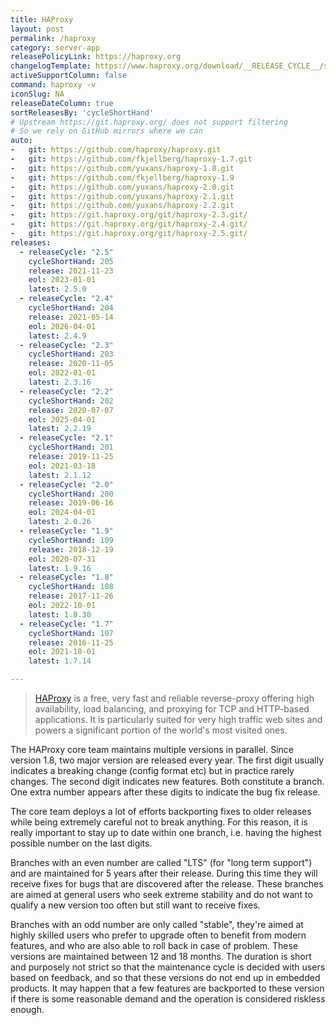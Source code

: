 ```yaml
---
title: HAProxy
layout: post
permalink: /haproxy
category: server-app
releasePolicyLink: https://haproxy.org
changelogTemplate: https://www.haproxy.org/download/__RELEASE_CYCLE__/src/CHANGELOG
activeSupportColumn: false
command: haproxy -v
iconSlug: NA
releaseDateColumn: true
sortReleasesBy: 'cycleShortHand'
# Upstream https://git.haproxy.org/ does not support filtering
# So we rely on GitHub mirrors where we can
auto:
-   git: https://github.com/haproxy/haproxy.git
-   git: https://github.com/fkjellberg/haproxy-1.7.git
-   git: https://github.com/yuxans/haproxy-1.8.git
-   git: https://github.com/fkjellberg/haproxy-1.9
-   git: https://github.com/yuxans/haproxy-2.0.git
-   git: https://github.com/yuxans/haproxy-2.1.git
-   git: https://github.com/yuxans/haproxy-2.2.git
-   git: https://git.haproxy.org/git/haproxy-2.3.git/
-   git: https://git.haproxy.org/git/haproxy-2.4.git/
-   git: https://git.haproxy.org/git/haproxy-2.5.git/
releases:
  - releaseCycle: "2.5"
    cycleShortHand: 205
    release: 2021-11-23
    eol: 2023-01-01
    latest: 2.5.0
  - releaseCycle: "2.4"
    cycleShortHand: 204
    release: 2021-05-14
    eol: 2026-04-01
    latest: 2.4.9
  - releaseCycle: "2.3"
    cycleShortHand: 203
    release: 2020-11-05
    eol: 2022-01-01
    latest: 2.3.16
  - releaseCycle: "2.2"
    cycleShortHand: 202
    release: 2020-07-07
    eol: 2025-04-01
    latest: 2.2.19
  - releaseCycle: "2.1"
    cycleShortHand: 201
    release: 2019-11-25
    eol: 2021-03-18
    latest: 2.1.12
  - releaseCycle: "2.0"
    cycleShortHand: 200
    release: 2019-06-16
    eol: 2024-04-01
    latest: 2.0.26
  - releaseCycle: "1.9"
    cycleShortHand: 109
    release: 2018-12-19
    eol: 2020-07-31
    latest: 1.9.16
  - releaseCycle: "1.8"
    cycleShortHand: 108
    release: 2017-11-26
    eol: 2022-10-01
    latest: 1.8.30
  - releaseCycle: "1.7"
    cycleShortHand: 107
    release: 2016-11-25
    eol: 2021-10-01
    latest: 1.7.14

---
```


>[HAProxy](https://www.haproxy.org/) is a free, very fast and reliable reverse-proxy offering high availability, load balancing, and proxying for TCP and HTTP-based applications. It is particularly suited for very high traffic web sites and powers a significant portion of the world's most visited ones.

The HAProxy core team maintains multiple versions in parallel. Since version 1.8, two major version are released every year. The first digit usually indicates a breaking change (config format etc) but in practice rarely changes. The second digit indicates new features. Both constitute a branch. One extra number appears after these digits to indicate the bug fix release.

The core team deploys a lot of efforts backporting fixes to older releases while being extremely careful not to break anything. For this reason, it is really important to stay up to date within one branch, i.e. having the highest possible number on the last digits.

Branches with an even number are called "LTS" (for "long term support") and are maintained for 5 years after their release. During this time they will receive fixes for bugs that are discovered after the release. These branches are aimed at general users who seek extreme stability and do not want to qualify a new version too often but still want to receive fixes.

Branches with an odd number are only called "stable", they're aimed at highly skilled users who prefer to upgrade often to benefit from modern features, and who are also able to roll back in case of problem. These versions are maintained between 12 and 18 months. The duration is short and purposely not strict so that the maintenance cycle is decided with users based on feedback, and so that these versions do not end up in embedded products. It may happen that a few features are backported to these version if there is some reasonable demand and the operation is considered riskless enough.

